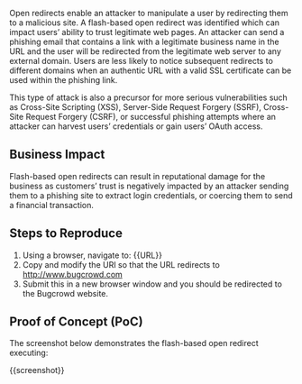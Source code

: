 Open redirects enable an attacker to manipulate a user by redirecting them to a malicious site. A flash-based open redirect was identified which can impact users’ ability to trust legitimate web pages. An attacker can send a phishing email that contains a link with a legitimate business name in the URL and the user will be redirected from the legitimate web server to any external domain. Users are less likely to notice subsequent redirects to different domains when an authentic URL with a valid SSL certificate can be used within the phishing link.

This type of attack is also a precursor for more serious vulnerabilities such as Cross-Site Scripting (XSS), Server-Side Request Forgery (SSRF), Cross-Site Request Forgery (CSRF), or successful phishing attempts where an attacker can harvest users’ credentials or gain users’ OAuth access.

## Business Impact

Flash-based open redirects can result in reputational damage for the business as customers’ trust is negatively impacted by an attacker sending them to a phishing site to extract login credentials, or coercing them to send a financial transaction.

## Steps to Reproduce

1. Using a browser, navigate to: {{URL}}
1. Copy and modify the URI so that the URL redirects to <http://www.bugcrowd.com>
1. Submit this in a new browser window and you should be redirected to the Bugcrowd website.

## Proof of Concept (PoC)

The screenshot below demonstrates the flash-based open redirect executing:

{{screenshot}}

